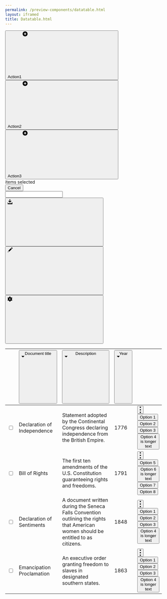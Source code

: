 ```yaml
--- 
permalink: /preview-components/datatable.html
layout: iframed 
title: Datatable.html
---
```


<div class="dt-container">
  <section class="dt-menu">
    <div class="dt-selected-rows-menu dt-hidden">
      <button class="dt-button" type="button">
        Action1
        <svg class="dt-button-img">
          <path d="M8 0C3.6 0 0 3.6 0 8s3.6 8 8 8 8-3.6 8-8-3.6-8-8-8zm4 9H9v3H7V9H4V7h3V4h2v3h3v2z"></path>
        </svg>
      </button>
      <button class="dt-button" type="button">
        Action2
        <svg class="dt-button-img">
          <path d="M8 0C3.6 0 0 3.6 0 8s3.6 8 8 8 8-3.6 8-8-3.6-8-8-8zm4 9H9v3H7V9H4V7h3V4h2v3h3v2z"></path>
        </svg>
      </button>
      <button class="dt-button" type="button">
        Action3
        <svg class="dt-button-img">
          <path d="M8 0C3.6 0 0 3.6 0 8s3.6 8 8 8 8-3.6 8-8-3.6-8-8-8zm4 9H9v3H7V9H4V7h3V4h2v3h3v2z"></path>
        </svg>
      </button>
      <div class="dt-selected-items-counter">
        <span class="dt-selected-items-counter-value"></span>
        <span> items selected</span>
      </div>
      <button class="dt-cancel-button" type="button">
        Cancel
      </button>
    </div>
    <div class="dt-default-menu">
      <input type="text" class="dt-filter">
      <button class="dt-button">
        <svg class="dt-button-img">
          <path d="M8 9V2H6.1v7L3.5 6.5 2 8l5 5 5-5-1.5-1.5L8 9z" />
          <path d="M13 12v3H1v-3h-2v6h16v-6h-2z" />
        </svg>
      </button>
      <button class="dt-button">
        <svg class="dt-button-img">
          <path d="M2.032 10.924l7.99-7.99 2.97 2.97-7.99 7.99zM11.046 2.014l1.98-1.98 2.97 2.97-1.98 1.98zM0 16l3-1-2-2z"></path>
        </svg>
      </button>
      <button class="dt-button">
        <svg class="dt-button-img">
          <path d="M13.1 10c0-.3 0-.6-.1-1l2-1.7-1.7-2.7-2.3.8c-.6-.5-1.2-.9-1.9-1.1L8.6 2H5.4l-.5 2.2c-.7.3-1.4.7-1.9 1.2L.7 4.6-1 7.3.9 9c0 .3-.1.6-.1 1s0 .6.1 1L-1 12.7l1.7 2.7 2.3-.8c.6.5 1.2.9 1.9 1.1l.5 2.3h3.2l.5-2.2c.7-.3 1.3-.6 1.9-1.1l2.3.8 1.7-2.7-1.9-1.8v-1zM7 12c-1.1 0-2-.9-2-2s.9-2 2-2 2 .9 2 2-.9 2-2 2z"
          />
        </svg>
      </button>
    </div>
  </section>

  <table class="dt-table">
    <thead>
      <tr>
        <th></th>
        <th>
          <button class="dt-sort-button">
            <span>Document title</span>
            <svg class="dt-sort-button-svg dt-hidden">
              <path d="M10 0L5 5 0 0z"></path>
            </svg>
          </button>
        </th>
        <th>
          <button class="dt-sort-button">
            <span>Description</span>
            <svg class="dt-sort-button-svg dt-hidden">
              <path d="M10 0L5 5 0 0z"></path>
            </svg>
          </button>
        </th>
        <th>
          <button class="dt-sort-button">
            <span>Year</span>
            <svg class="dt-sort-button-svg dt-hidden">
              <path d="M10 0L5 5 0 0z"></path>
            </svg>
          </button>
        </th>
        <th></th>
      </tr>
    </thead>
    <tbody>
      <tr>
        <td>
          <input type="checkbox" class="dt-checkbox">
        </td>
        <td scope="row">Declaration of Independence</td>
        <td>Statement adopted by the Continental Congress declaring independence from the British Empire.</td>
        <td>1776</td>
        <td>
          <div class="overflow-menu">
            <button class="overflow-menu-btn">
              <svg class="overflow-menu-svg" width="4" height="20" viewBox="0 0 4 20" fill-rule="evenodd">
                <circle cx="2" cy="2" r="2"></circle>
                <circle cx="2" cy="10" r="2"></circle>
                <circle cx="2" cy="18" r="2"></circle>
              </svg>
            </button>
            <div class="overflow-menu-options">
              <button class="overflow-menu-options-btn">Option 1</button>
              <button class="overflow-menu-options-btn">Option 2</button>
              <button class="overflow-menu-options-btn">Option 3</button>
              <button class="overflow-menu-options-btn">Option 4 is longer text</button>
            </div>
          </div>
        </td>
      </tr>
      <tr>
        <td>
          <input type="checkbox" class="dt-checkbox">
        </td>
        <td>Bill of Rights</td>
        <td>The first ten amendments of the U.S. Constitution guaranteeing rights and freedoms.</td>
        <td>1791</td>
        <td>
          <div class="overflow-menu">
            <button class="overflow-menu-btn">
              <svg class="overflow-menu-svg" width="4" height="20" viewBox="0 0 4 20" fill-rule="evenodd">
                <circle cx="2" cy="2" r="2"></circle>
                <circle cx="2" cy="10" r="2"></circle>
                <circle cx="2" cy="18" r="2"></circle>
              </svg>
            </button>
            <div class="overflow-menu-options">
              <button class="overflow-menu-options-btn">Option 5</button>
              <button class="overflow-menu-options-btn">Option 6 is longer text</button>
              <button class="overflow-menu-options-btn">Option 7</button>
              <button class="overflow-menu-options-btn">Option 8</button>
            </div>
          </div>
        </td>
      </tr>
      <tr>
        <td>
          <input type="checkbox" class="dt-checkbox">
        </td>
        <td>Declaration of Sentiments</td>
        <td>A document written during the Seneca Falls Convention outlining the rights that American women should be entitled
          to as citizens.</td>
        <td>1848</td>
        <td>
          <div class="overflow-menu">
            <button class="overflow-menu-btn">
              <svg class="overflow-menu-svg" width="4" height="20" viewBox="0 0 4 20" fill-rule="evenodd">
                <circle cx="2" cy="2" r="2"></circle>
                <circle cx="2" cy="10" r="2"></circle>
                <circle cx="2" cy="18" r="2"></circle>
              </svg>
            </button>
            <div class="overflow-menu-options">
              <button class="overflow-menu-options-btn">Option 1</button>
              <button class="overflow-menu-options-btn">Option 2</button>
              <button class="overflow-menu-options-btn">Option 3</button>
              <button class="overflow-menu-options-btn">Option 4 is longer text</button>
            </div>
          </div>
        </td>
      </tr>
      <tr>
        <td>
          <input type="checkbox" class="dt-checkbox">
        </td>
        <td>Emancipation Proclamation</td>
        <td>An executive order granting freedom to slaves in designated southern states.</td>
        <td>1863</td>
        <td>
          <div class="overflow-menu">
            <button class="overflow-menu-btn">
              <svg class="overflow-menu-svg" width="4" height="20" viewBox="0 0 4 20" fill-rule="evenodd">
                <circle cx="2" cy="2" r="2"></circle>
                <circle cx="2" cy="10" r="2"></circle>
                <circle cx="2" cy="18" r="2"></circle>
              </svg>
            </button>
            <div class="overflow-menu-options">
              <button class="overflow-menu-options-btn">Option 1</button>
              <button class="overflow-menu-options-btn">Option 2</button>
              <button class="overflow-menu-options-btn">Option 3</button>
              <button class="overflow-menu-options-btn">Option 4 is longer text</button>
            </div>
          </div>
        </td>
      </tr>
    </tbody>
  </table>
</div>
